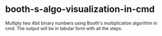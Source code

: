 # booth-s-algo-visualization-in-cmd
Multiply two 4bit binary numbers using Booth's multiplication algorithm in cmd. The output will be in tabular form with all the steps.
